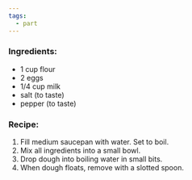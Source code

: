 ```yaml
---
tags:
  - part
---
```

### Ingredients:
- 1 cup flour
- 2 eggs
- 1/4 cup milk
- salt (to taste)
- pepper (to taste)

### Recipe:
1. Fill medium saucepan with water. Set to boil. 
2. Mix all ingredients into a small bowl. 
3. Drop dough into boiling water in small bits. 
4. When dough floats, remove with a slotted spoon. 